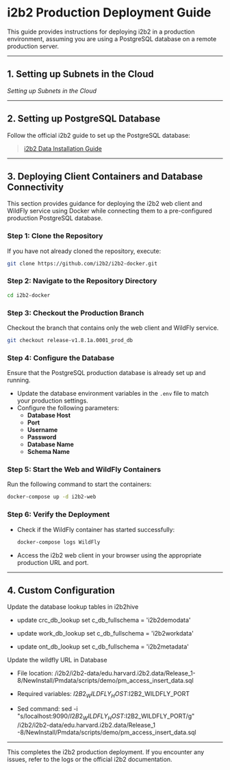 # i2b2 Production Deployment Guide

This guide provides instructions for deploying i2b2 in a production environment, assuming you are using a PostgreSQL database on a remote production server.

---

## 1. Setting up Subnets in the Cloud

*Setting up Subnets in the Cloud*

---

## 2. Setting up PostgreSQL Database

Follow the official i2b2 guide to set up the PostgreSQL database:

> [i2b2 Data Installation Guide](https://community.i2b2.org/wiki/display/getstarted/Chapter+3.+Data+Installation)

---

## 3. Deploying Client Containers and Database Connectivity

This section provides guidance for deploying the i2b2 web client and WildFly service using Docker while connecting them to a pre-configured production PostgreSQL database.

### Step 1: Clone the Repository

If you have not already cloned the repository, execute:

```sh
git clone https://github.com/i2b2/i2b2-docker.git
```

### Step 2: Navigate to the Repository Directory

```sh
cd i2b2-docker
```

### Step 3: Checkout the Production Branch

Checkout the branch that contains only the web client and WildFly service.

```sh
git checkout release-v1.8.1a.0001_prod_db
```

### Step 4: Configure the Database

Ensure that the PostgreSQL production database is already set up and running. 

- Update the database environment variables in the `.env` file to match your production settings.
- Configure the following parameters:
  - **Database Host**
  - **Port**
  - **Username**
  - **Password**
  - **Database Name**
  - **Schema Name**

### Step 5: Start the Web and WildFly Containers

Run the following command to start the containers:

```sh
docker-compose up -d i2b2-web
```

### Step 6: Verify the Deployment

- Check if the WildFly container has started successfully:

  ```sh
  docker-compose logs WildFly
  ```

- Access the i2b2 web client in your browser using the appropriate production URL and port.

---


## 4. Custom Configuration

Update the database lookup tables in i2b2hive

   - update crc_db_lookup set c_db_fullschema = 'i2b2demodata'

   - update work_db_lookup set c_db_fullschema = 'i2b2workdata'

   - update ont_db_lookup set c_db_fullschema = 'i2b2metadata'

Update the wildfly URL in Database

   - File location:  /i2b2/i2b2-data/edu.harvard.i2b2.data/Release_1-8/NewInstall/Pmdata/scripts/demo/pm_access_insert_data.sql

   - Required variables: $I2B2_WILDFLY_HOST:$I2B2_WILDFLY_PORT

   - Sed command: sed -i "s/localhost:9090/$I2B2_WILDFLY_HOST:$I2B2_WILDFLY_PORT/g" /i2b2/i2b2-data/edu.harvard.i2b2.data/Release_1 -8/NewInstall/Pmdata/scripts/demo/pm_access_insert_data.sql

---

This completes the i2b2 production deployment. If you encounter any issues, refer to the logs or the official i2b2 documentation.
